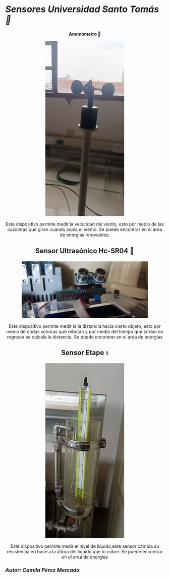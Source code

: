<h1 >
<i> Sensores Universidad Santo Tomás📓</i>
</h1>
  <p align="center"> <b> Anemómetro 🍃</b> 
<p align="center">
  <img src="sensores-tarea/anemometro.jpg" alt="Anemómetro" width="250">
</p>
<p align="center">
 Este dispositivo permite medir la velocidad del viento, esto por medio de las cazoletas que giran cuando sopla el viento. Se puede encontrar en el area de energias renovables.
 <h2> <p align="center">
  <b> Sensor Ultrasónico Hc-SR04 📏</b> </h2>
<p align="center">
  <img src="sensores-tarea/ultrasonico.jpg" alt="Sensor ultrasónico" width="400">
</p>
<p align="center">
 Este dispositivo permite medir la la distancia hacia cierto objeto, esto por medio de ondas sonoras que rebotan y por medio del tiempo que tardan en regresar se calcula la distancia. Se puede encontrar en el area de energias 
 <h2> <p align="center">
 <b> Sensor Etape 💧 </b> </h2>
<p align="center">
  <img src="sensores-tarea/etape.jpg" alt="Sensor eTape" width="250">
</p>
<p align="center">
 Este dispositivo permite medir el nivel de liquido,este sensor cambia su resistencia en base a la altura del liquido que lo cubre. Se puede encontrar en el area de energias 
 <h3 >
<i> Autor: Camila Pérez Mercado</i>
</h3>


